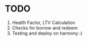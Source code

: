 # TODO
1. Health Factor, LTV Calculation
2. Checks for borrow and redeem
3. Testing and deploy on harmony :)